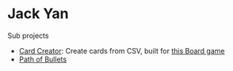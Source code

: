 # Jack Yan

Sub projects

* [Card Creator](https://mayo320.github.io/CardCreator/main.html): Create cards from CSV, built for [this Board game](https://www.thegamecrafter.com/games/war-of-legions1)
* [Path of Bullets](https://mayo320.github.io/v2/game/ui.html)
